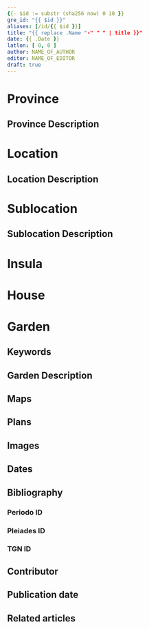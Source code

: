 ```yaml
---
{{- $id := substr (sha256 now) 0 10 }}
gre_id: "{{ $id }}"
aliases: [/id/{{ $id }}]
title: "{{ replace .Name "-" " " | title }}"
date: {{ .Date }}
latlon: [ 0, 0 ]
author: NAME_OF_AUTHOR
editor: NAME_OF_EDITOR
draft: true
---
```


# Province

<!--
[PROVINCE_NAME]({{<relref "../..">}})
Relref values may need to be edited to work properly.  Each .. is up one level.
-->

## Province Description

<!-- DESCRIPTION -->


# Location

<!--
[LOCATION_NAME]({{<relref "..">}}) \
[LOCATION_NAME (Pleiades)](https://pleiades.stoa.org/places/108751)
-->

## Location Description

<!-- LEAVE THIS BLANK FOR NOW -->

# Sublocation

<!--
[SUBLOCATION_NAME]({{<relref "..">}}) \
[SUBLOCATION_NAME](GEOREFERENCE LINK)
A sublocation is any area larger than an individual garden, but located within a location.  For example "Regio X Palatium".  I would always try to include a link to a controlled vocabulary here if possible. This ID may well be different from the Garden ID, e.g., Pompeii versus a Garden in one of the houses which has its own Pleiades ID.
-->

## Sublocation Description
<!-- DESCRIPTION -->


# Insula
<!-- Only where appropriate -->


# House
<!-- Only where appropriate -->


# Garden

<!-- NAME_OF_GARDEN -->


## Keywords

<!-- [piscinae](http://vocab.getty.edu/page/aat/300375619), []() -->

## Garden Description


## Maps

<!--
OLD WAY (DO NOT USE)
![alt_text](../../images/image_name.ext)
*CAPTION*

NEW WAY ↓↓↓↓
{{< figure src="../../images/image_name.ext" alt="ALT_TEXT" title="CAPTION" >}}
-->

## Plans

<!--
OLD WAY (DO NOT USE)
![alt_text](../../images/image_name.ext)
*CAPTION*

NEW WAY ↓↓↓↓
{{< figure src="../../images/image_name.ext" alt="ALT_TEXT" title="CAPTION" >}}
-->

## Images

<!--
OLD WAY (DO NOT USE)
![alt_text](../../images/image_name.ext)
*CAPTION*

NEW WAY ↓↓↓↓
{{< figure src="../../images/image_name.ext" alt="ALT_TEXT" title="CAPTION" >}}
-->

## Dates
<!-- Format: For now, include dates exactly as written in the document. We will revisit the question of date formatting once more data have been collected. -->
<!-- If no date, use "unspecified" -->

## Bibliography

<!--
- BIB_ENTRY [(worldcat)](WORLDCAT_LINK_URL)
-->

### Periodo ID

<!-- [PERIODO_ID](https://pleiades.stoa.org/places/PLEIADES_ID) -->

### Pleiades ID
<!-- N.B. This should be as specific as it can be, i.e., to the garden, sublocation, location, or province. -->

<!-- [PLEIADES_ID](https://pleiades.stoa.org/places/PLEIADES_ID) -->

### TGN ID
<!-- N.B. This should be as specific as it can be, i.e., to the garden, sublocation, location, or province. -->

<!-- [TGN_ID](http://vocab.getty.edu/page/tgn/TGN_ID) -->

## Contributor

<!-- [AUTHOR_NAME](AUTHOR_LINK) (ORCID: [ORCID_ID](https://orcid.org/ORCID_ID)) -->

## Publication date
<!-- Format: dd MONTH_NAME yyyy -->

<!-- DATE -->

## Related articles

<!-- Links to other related articles. Leave blank for now -->
